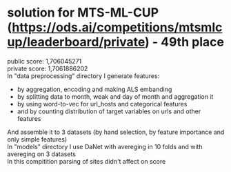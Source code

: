 # solution for MTS-ML-CUP (https://ods.ai/competitions/mtsmlcup/leaderboard/private) - 49th place
public score: 1,706045271
<br>private score: 1,7061886202
<br>In "data preprocessing" directory I generate features:
<ul>
  <li>by aggregation, encoding and making ALS embanding</li>
  <li>by splitting data to month, weak and day of month and aggregation it</li>
  <li>by using word-to-vec for url_hosts and categorical features</li>
  <li>and by counting distribution of target variables on urls and other features</li>
</ul>
And assemble it to 3 datasets (by hand selection, by feature importance and only simple features)
<br>In "models" directory I use DaNet with avereging in 10 folds and with avereging on 3 datasets
<br>In this compitition parsing of sites didn't affect on score
